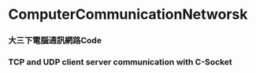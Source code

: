 # ComputerCommunicationNetworsk
### 大三下電腦通訊網路Code
### TCP and UDP client server communication with C-Socket
